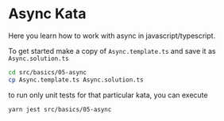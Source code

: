 Async Kata
============

Here you learn how to work with async in javascript/typescript.

To get started make a copy of `Async.template.ts` and save it as `Async.solution.ts`

```bash
cd src/basics/05-async
cp Async.template.ts Async.solution.ts
```

to run only unit tests for that particular kata, you can execute
```bash
yarn jest src/basics/05-async
```
